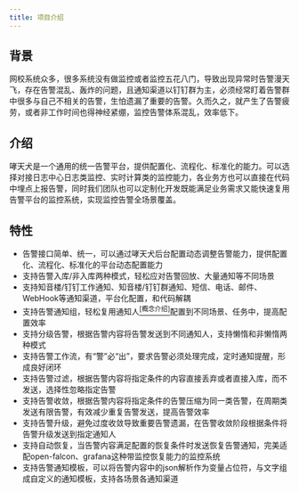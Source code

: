 ```yaml
---
title: 项目介绍
---
```


## 背景

网校系统众多，很多系统没有做监控或者监控五花八门，导致出现异常时告警漫天飞，存在告警混乱、轰炸的问题，且通知渠道以钉钉群为主，必须经常盯着告警群中很多与自己不相关的告警，生怕遗漏了重要的告警。久而久之，就产生了告警疲劳，或者非工作时间也得神经紧绷，监控告警体系混乱，效率低下。


## 介绍

哮天犬是一个通用的统一告警平台，提供配置化、流程化、标准化的能力。可以选择对接日志中心日志类监控、实时计算类的监控能力，各业务方也可以直接在代码中埋点上报告警，同时我们团队也可以定制化开发既能满足业务需求又能快速复用告警平台的监控系统，实现监控告警全场景覆盖。


## 特性

- 告警接口简单、统一，可以通过哮天犬后台配置动态调整告警能力，提供配置化、流程化、标准化的平台动态配置能力
- 支持告警入库/非入库两种模式，轻松应对告警回放、大量通知等不同场景
- 支持知音楼/钉钉工作通知、知音楼/钉钉群通知、短信、电话、邮件、WebHook等通知渠道，平台化配置，和代码解耦
- 支持告警通知组，轻松复用通知人[<sup>[概念介绍]</sup>](./concept#通知人)配置到不同场景、任务中，提高配置效率
- 支持分级告警，根据告警内容将告警发送到不同通知人，支持懒惰和非懒惰两种模式
- 支持告警工作流，有“警”必“出”，要求告警必须处理完成，定时通知提醒，形成良好闭环
- 支持告警过滤，根据告警内容将指定条件的内容直接丢弃或者直接入库，而不发送，选择性忽略指定告警
- 支持告警收敛，根据告警内容将指定条件的告警压缩为同一类告警，在周期类发送有限告警，有效减少重复告警发送，提高告警效率
- 支持告警升级，避免过度收敛导致重要告警遗漏，在告警收敛阶段根据条件将告警升级发送到指定通知人
- 支持自动恢复，当告警内容满足配置的恢复条件时发送恢复告警通知，完美适配open-falcon、grafana这种带监控恢复能力的监控系统
- 支持告警通知模板，可以将告警内容中的json解析作为变量占位符，与文字组成自定义的通知模板，支持各场景各通知渠道
